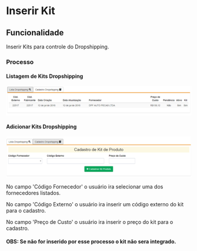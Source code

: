 # Inserir Kit

## Funcionalidade

Inserir Kits para controle do Dropshipping.

### Processo

#### Listagem de Kits Dropshipping

![](../../.gitbook/assets/image%20%2815%29.png)



#### Adicionar Kits Dropshipping

![](../../.gitbook/assets/image%20%2839%29.png)

No campo 'Código Fornecedor' o usuário ira selecionar uma dos fornecedores listados.

No campo 'Código Externo' o usuário ira inserir um código externo do kit para o cadastro. 

No campo 'Preço de Custo' o usuário ira inserir o preço do kit para o cadastro. 



#### OBS: Se não for inserido por esse processo o kit não sera integrado.

